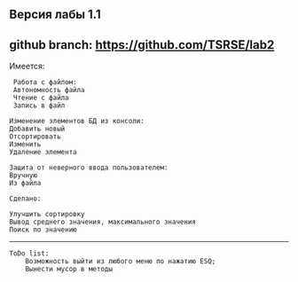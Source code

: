 Версия лабы 1.1
----------------------------------------------------------------------------------
github branch: https://github.com/TSRSE/lab2
----------------------------------------------------------------------------------
Имеется:

     Работа с файлом:
     Автономность файла
     Чтение с файла
     Запись в файл
      
    Изменение элементов БД из консоли:
    Добавить новый
    Отсортировать
    Изменить
    Удаление элемента

    Защита от неверного ввода пользователем:
    Вручную
    Из файла
		
    Сделано:
	
    Улучшить сортировку
    Вывод среднего значения, максимального значения
    Поиск по значению
  
----------------------------------------------------------------------------------
	ToDo list:
		Возможность выйти из любого меню по нажатию ESQ; 
		Вынести мусор в методы
